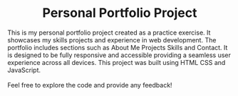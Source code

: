 <h1 align="center" id="title">Personal Portfolio Project</h1>

<p id="description">This is my personal portfolio project created as a practice exercise. It showcases my skills projects and experience in web development. The portfolio includes sections such as About Me Projects Skills and Contact. It is designed to be fully responsive and accessible providing a seamless user experience across all devices. This project was built using HTML CSS and JavaScript. <br><br>
Feel free to explore the code and provide any feedback!</p>

